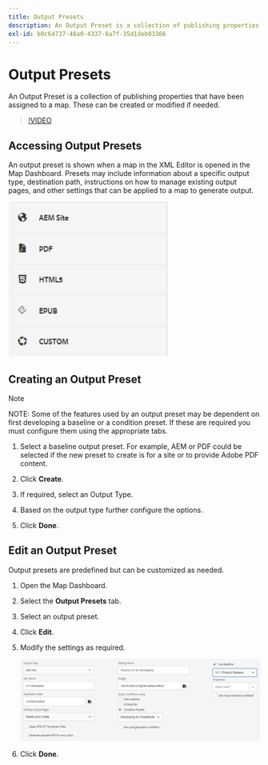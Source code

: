 ```yaml
---
title: Output Presets
description: An Output Preset is a collection of publishing properties that have been assigned to a map
exl-id: b0c64737-48a0-4337-8a7f-35d1deb03366
---
```

# Output Presets

An Output Preset is a collection of publishing properties that have been assigned to a map. These can be created or modified if needed.

>[!VIDEO](https://video.tv.adobe.com/v/338989?quality=12&learn=on)

## Accessing Output Presets

An output preset is shown when a map in the XML Editor is opened in the Map Dashboard. Presets may include information about a specific output type, destination path, instructions on how to manage existing output pages, and other settings that can be applied to a map to generate output.

![Access-Output-Presets](images/access-output-presets.png)
 
## Creating an Output Preset

>[!NOTE]
>
>NOTE: Some of the features used by an output preset may be dependent on first developing a baseline or a condition preset. If these are required you must configure them using the appropriate tabs.

1. Select a baseline output preset. For example, AEM or PDF could be selected if the new preset to create is for a site or to provide Adobe PDF content.

1. Click **Create**.

1. If required, select an Output Type.

1. Based on the output type further configure the options.

1. Click **Done**.

## Edit an Output Preset

Output presets are predefined but can be customized as needed.

1. Open the Map Dashboard.

1. Select the **Output Presets** tab.

1. Select an output preset.

1. Click **Edit**.

1. Modify the settings as required.

    ![Edit-Output-Preset](images/edit-output-preset.png)
 
1. Click **Done**.
